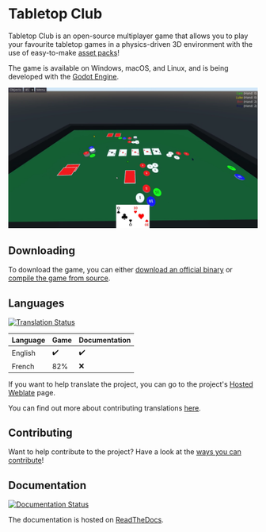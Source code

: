 # Tabletop Club

Tabletop Club is an open-source multiplayer game that allows you to play your
favourite tabletop games in a physics-driven 3D environment with the use of
easy-to-make
[asset packs](https://opentabletop.readthedocs.io/en/latest/custom_assets/asset_packs/index.html)!

The game is available on Windows, macOS, and Linux, and is being developed with
the [Godot Engine](https://godotengine.org/).

![Screenshot of gameplay](screenshot.png)

## Downloading

To download the game, you can either
[download an official binary](https://opentabletop.readthedocs.io/en/latest/general/download/downloading_binaries.html)
or
[compile the game from source](https://opentabletop.readthedocs.io/en/latest/general/download/compiling_from_source.html).

## Languages

[![Translation Status](https://hosted.weblate.org/widgets/opentabletop/-/svg-badge.svg)](https://hosted.weblate.org/engage/opentabletop/)

Language | Game               | Documentation
-------- | ------------------ | ------------------
English  | :heavy_check_mark: | :heavy_check_mark:
French   | 82%                | :x:

If you want to help translate the project, you can go to the project's
[Hosted Weblate](https://hosted.weblate.org/engage/opentabletop/) page.

You can find out more about contributing translations
[here](https://opentabletop.readthedocs.io/en/latest/general/contributing/ways_to_contribute.html#translating-the-project).

## Contributing

Want to help contribute to the project? Have a look at the
[ways you can contribute](https://opentabletop.readthedocs.io/en/latest/general/contributing/ways_to_contribute.html)!

## Documentation

[![Documentation Status](https://readthedocs.org/projects/opentabletop/badge/?version=latest)](https://opentabletop.readthedocs.io/en/latest/?badge=latest)

The documentation is hosted on [ReadTheDocs](https://opentabletop.readthedocs.io).
